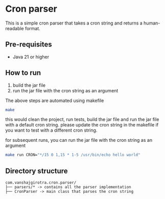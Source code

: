 # Cron parser
This is a simple cron parser that takes a cron string and returns a human-readable format.

## Pre-requisites
- Java 21 or higher

## How to run
1. build the jar file
2. run the jar file with the cron string as an argument

The above steps are automated using makefile
```bash
make
```
this would clean the project, run tests, build the jar file and run the jar file with a default cron string.
please update the cron string in the makefile if you want to test with a different cron string.

for subsequent runs, you can run the jar file with the cron string as an argument
```bash
make run CRON="*/15 0 1,15 * 1-5 /usr/bin/echo hello world"
```

## Directory structure
```
com.vanshajgirotra.cron.parser/
├── parsers/* -> contains all the parser implementation
├── CronParser -> main class that parses the cron string
```

